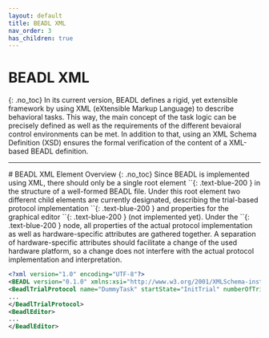 ```yaml
---
layout: default
title: BEADL XML
nav_order: 3
has_children: true
---
```

# BEADL XML
{: .no_toc}
In its current version, BEADL defines a rigid, yet extensible framework by using XML (eXtensible Markup Language) to describe behavioral tasks. This way, the main concept of the task logic can be precisely defined as well as the requirements of the different bevaioral control environments can be met. In addition to that, using an XML Schema Definition (XSD) ensures the formal verification of the content of a XML-based BEADL definition.
<hr>
# BEADL XML Element Overview
{: .no_toc}
Since BEADL is implemented using XML, there should only be a single root element `<BEADL>`{: .text-blue-200 } in the structure of a well-formed BEADL file. Under this root element two different child elements are currently designated, describing the trial-based protocol implementation `<BeadlTrialProtocol>`{: .text-blue-200 } and properties for the graphical editor `<BeadlEditor>`{: .text-blue-200 } (not implemented yet). Under the `<BeadlTrialProtocol>`{: .text-blue-200 } node, all properties of the actual protocol implementation as well as hardware-specific attributes are gathered together. A separation of hardware-specific attributes should facilitate a change of the used hardware platform, so a change does not interfere with the actual protocol implementation and interpretation.

```xml
<?xml version="1.0" encoding="UTF-8"?>
<BEADL version="0.1.0" xmlns:xsi="http://www.w3.org/2001/XMLSchema-instance" xsi:noNamespaceSchemaLocation="BEADL.xsd">
<BeadlTrialProtocol name="DummyTask" startState="InitTrial" numberOfTrials="Inf">
...
</BeadlTrialProtocol>
<BeadlEditor>
...
</BeadlEditor>
```